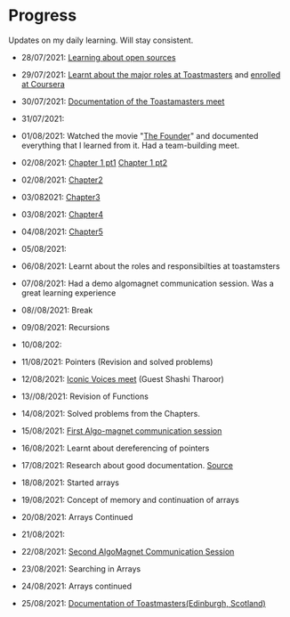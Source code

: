 # Progress
Updates on my daily learning.
Will stay consistent.

- 28/07/2021: [Learning about open sources](https://github.com/Anjura/OpenSources)

- 29/07/2021: [Learnt about the major roles at Toastmasters](https://franticallyspeaking.com/toastmasters-executive-committee-roles-and-responsibilities/) and [enrolled at Coursera](https://www.coursera.org/learn/learning-how-to-learn?)

- 30/07/2021: [Documentation of the Toastamasters meet](https://github.com/Anjura/ToastmastersMeet)

- 31/07/2021:

- 01/08/2021: Watched the movie "[The Founder](https://www.youtube.com/watch?v=7zfRjW06tAA&t=1641s)" and documented everything that I learned from it. Had a team-building meet. 

- 02/08/2021: [Chapter 1 pt1](https://github.com/cleanhand/phase-1-Anjura/blob/main/Let%20Us%20C/Chapter1pt1.md) 
              [Chapter 1 pt2](https://github.com/cleanhand/phase-1-Anjura/blob/main/Let%20Us%20C/Chapter1pt2.md)   
            
- 02/08/2021: [Chapter2](https://github.com/cleanhand/phase-1-Anjura/blob/main/Let%20Us%20C/Chapter2.md)

- 03/082021:  [Chapter3](https://github.com/cleanhand/phase-1-Anjura/blob/main/Let%20Us%20C/Chapter3.md)

- 03/08/2021: [Chapter4](https://github.com/cleanhand/phase-1-Anjura/blob/main/Let%20Us%20C/Chapter4.md)

- 04/08/2021: [Chapter5](https://github.com/cleanhand/phase-1-Anjura/blob/main/Let%20Us%20C/Chapter5.md)

- 05/08/2021: 

- 06/08/2021: Learnt about the roles and responsibilties at toastamsters

- 07/08/2021: Had a demo algomagnet communication session. Was a great learning experience

- 08//08/2021: Break

- 09/08/2021: Recursions

- 10/08/202: 

- 11/08/2021: Pointers (Revision and solved problems)

- 12/08/2021: [Iconic Voices meet](https://github.com/cleanhand/phase-1-Anjura/blob/main/Iconic%20voices%20meet.md) (Guest Shashi Tharoor)

- 13//08/2021: Revision of Functions

- 14/08/2021: Solved problems from the Chapters.

- 15/08/2021: [First Algo-magnet communication session](https://github.com/cleanhand/phase-1-Anjura/blob/main/AlgoMagnet%20Communication%20sessions/First%20Session.md)

- 16/08/2021: Learnt about dereferencing of pointers

- 17/08/2021: Research about good documentation. [Source](https://www.oreilly.com/content/the-eight-rules-of-good-documentation/)

- 18/08/2021: Started arrays

- 19/08/2021: Concept of memory and continuation of arrays

- 20/08/2021: Arrays Continued

- 21/08/2021: 

- 22/08/2021: [Second AlgoMagnet Communication Session](https://github.com/cleanhand/phase-1-Anjura/blob/main/AlgoMagnet%20Communication%20sessions/Second%20Session.md)

- 23/08/2021: Searching in Arrays

 - 24/08/2021: Arrays continued

 - 25/08/2021: [Documentation of Toastmasters(Edinburgh, Scotland)](https://github.com/cleanhand/phase-1-Anjura/blob/main/Toastmasters%20(Edinburgh%2C%20Scotland).md)
